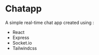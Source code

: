 # Chatapp

A simple real-time chat app created using :

  * React
  * Express
  * Socket.io
  * Tailwindcss
